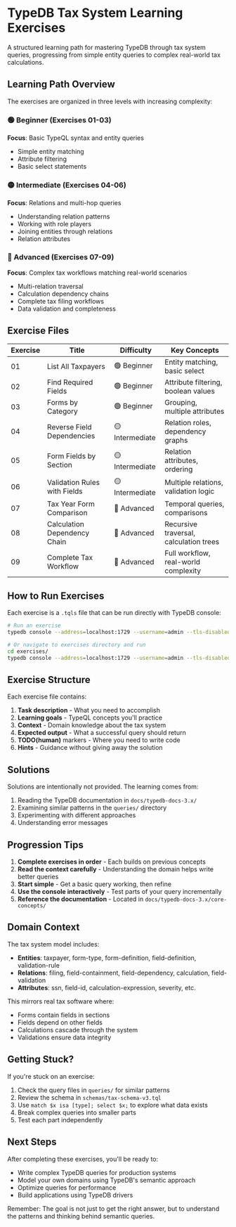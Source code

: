 # TypeDB Tax System Learning Exercises

A structured learning path for mastering TypeDB through tax system queries, progressing from simple entity queries to complex real-world tax calculations.

## Learning Path Overview

The exercises are organized in three levels with increasing complexity:

### 🟢 Beginner (Exercises 01-03)
**Focus**: Basic TypeQL syntax and entity queries
- Simple entity matching
- Attribute filtering
- Basic select statements

### 🟡 Intermediate (Exercises 04-06)  
**Focus**: Relations and multi-hop queries
- Understanding relation patterns
- Working with role players
- Joining entities through relations
- Relation attributes

### 🔴 Advanced (Exercises 07-09)
**Focus**: Complex tax workflows matching real-world scenarios
- Multi-relation traversal
- Calculation dependency chains
- Complete tax filing workflows
- Data validation and completeness

## Exercise Files

| Exercise | Title | Difficulty | Key Concepts |
|----------|-------|------------|--------------|
| 01 | List All Taxpayers | 🟢 Beginner | Entity matching, basic select |
| 02 | Find Required Fields | 🟢 Beginner | Attribute filtering, boolean values |
| 03 | Forms by Category | 🟢 Beginner | Grouping, multiple attributes |
| 04 | Reverse Field Dependencies | 🟡 Intermediate | Relation roles, dependency graphs |
| 05 | Form Fields by Section | 🟡 Intermediate | Relation attributes, ordering |
| 06 | Validation Rules with Fields | 🟡 Intermediate | Multiple relations, validation logic |
| 07 | Tax Year Form Comparison | 🔴 Advanced | Temporal queries, comparisons |
| 08 | Calculation Dependency Chain | 🔴 Advanced | Recursive traversal, calculation trees |
| 09 | Complete Tax Workflow | 🔴 Advanced | Full workflow, real-world complexity |

## How to Run Exercises

Each exercise is a `.tqls` file that can be run directly with TypeDB console:

```bash
# Run an exercise
typedb console --address=localhost:1729 --username=admin --tls-disabled --password password --script=exercises/01-list-all-taxpayers.tqls

# Or navigate to exercises directory and run
cd exercises/
typedb console --address=localhost:1729 --username=admin --tls-disabled --password password --script=01-list-all-taxpayers.tqls
```

## Exercise Structure

Each exercise file contains:
1. **Task description** - What you need to accomplish
2. **Learning goals** - TypeQL concepts you'll practice
3. **Context** - Domain knowledge about the tax system
4. **Expected output** - What a successful query should return
5. **TODO(human)** markers - Where you need to write code
6. **Hints** - Guidance without giving away the solution

## Solutions

Solutions are intentionally not provided. The learning comes from:
1. Reading the TypeDB documentation in `docs/typedb-docs-3.x/`
2. Examining similar patterns in the `queries/` directory
3. Experimenting with different approaches
4. Understanding error messages

## Progression Tips

1. **Complete exercises in order** - Each builds on previous concepts
2. **Read the context carefully** - Understanding the domain helps write better queries
3. **Start simple** - Get a basic query working, then refine
4. **Use the console interactively** - Test parts of your query incrementally
5. **Reference the documentation** - Located in `docs/typedb-docs-3.x/core-concepts/`

## Domain Context

The tax system model includes:
- **Entities**: taxpayer, form-type, form-definition, field-definition, validation-rule
- **Relations**: filing, field-containment, field-dependency, calculation, field-validation
- **Attributes**: ssn, field-id, calculation-expression, severity, etc.

This mirrors real tax software where:
- Forms contain fields in sections
- Fields depend on other fields
- Calculations cascade through the system
- Validations ensure data integrity

## Getting Stuck?

If you're stuck on an exercise:
1. Check the query files in `queries/` for similar patterns
2. Review the schema in `schemas/tax-schema-v3.tql`
3. Use `match $x isa [type]; select $x;` to explore what data exists
4. Break complex queries into smaller parts
5. Test each part independently

## Next Steps

After completing these exercises, you'll be ready to:
- Write complex TypeDB queries for production systems
- Model your own domains using TypeDB's semantic approach
- Optimize queries for performance
- Build applications using TypeDB drivers

Remember: The goal is not just to get the right answer, but to understand the patterns and thinking behind semantic queries.